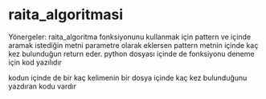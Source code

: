 # raita_algoritmasi

Yönergeler:
raita_algoritma fonksiyonunu kullanmak için pattern ve içinde aramak istediğin metni parametre olarak eklersen pattern metnin içinde kaç kez bulunduğun return eder.
python dosyası içinde de fonksiyonu deneme için kod yazılıdır

kodun içinde de bir kaç kelimenin bir dosya içinde kaç kez bulunduğunu yazdıran kodu vardır
